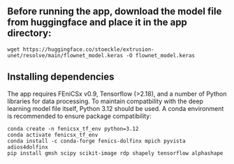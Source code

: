 ## Before running the app, download the model file from huggingface and place it in the app directory:

```
wget https://huggingface.co/stoeckle/extrusion-unet/resolve/main/flownet_model.keras -O flownet_model.keras
```
## Installing dependencies

The app requires FEniCSx v0.9, Tensorflow (>2.18), and a number of Python libraries for data processing. To maintain compatbility with the deep learning model file itself, Python 3.12 should be used. A conda environment is recommended to ensure package compatibility:

```
conda create -n fenicsx_tf_env python=3.12
conda activate fenicsx_tf_env
conda install -c conda-forge fenics-dolfinx mpich pyvista adios4dolfinx
pip install gmsh scipy scikit-image rdp shapely tensorflow alphashape
```
